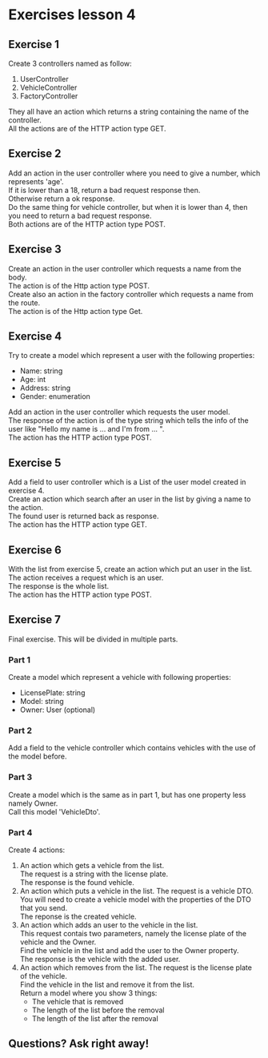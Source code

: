 # Exercises lesson 4

## Exercise 1
Create 3 controllers named as follow:<br/>
1. UserController
2. VehicleController
3. FactoryController

They all have an action which returns a string containing the name of the controller.<br/>
All the actions are of the HTTP action type GET.

## Exercise 2
Add an action in the user controller where you need to give a number, which represents 'age'.<br/>
If it is lower than a 18, return a bad request response then.<br/>
Otherwise return a ok response.<br/>
Do the same thing for vehicle controller, but when it is lower than 4, then you need to return a bad request response.<br/>
Both actions are of the HTTP action type POST.

## Exercise 3
Create an action in the user controller which requests a name from the body.<br/>
The action is of the Http action type POST.<br/>
Create also an action in the factory controller which requests a name from the route.<br/>
The action is of the Http action type Get.

## Exercise 4
Try to create a model which represent a user with the following properties:<br/>
- Name: string
- Age: int
- Address: string
- Gender: enumeration

Add an action in the user controller which requests the user model.<br/>
The response of the action is of the type string which tells the info of the user like "Hello my name is ... and I'm from ... ".<br/>
The action has the HTTP action type POST.

## Exercise 5
Add a field to user controller which is a List of the user model created in exercise 4.<br/>
Create an action which search after an user in the list by giving a name to the action.<br/>
The found user is returned back as response.<br/>
The action has the HTTP action type GET.

## Exercise 6
With the list from exercise 5, create an action which put an user in the list.<br/>
The action receives a request which is an user.<br/>
The response is the whole list.<br/>
The action has the HTTP action type POST.

## Exercise 7
Final exercise. This will be divided in multiple parts.

### Part 1
Create a model which represent a vehicle with following properties:<br/>
- LicensePlate: string
- Model: string
- Owner: User (optional)

### Part 2
Add a field to the vehicle controller which contains vehicles with the use of the model before.

### Part 3
Create a model which is the same as in part 1, but has one property less namely Owner.<br/>
Call this model 'VehicleDto'.

### Part 4
Create 4 actions:
1. An action which gets a vehicle from the list.<br/>
   The request is a string with the license plate.<br/>
   The response is the found vehicle.
2. An action which puts a vehicle in the list.
   The request is a vehicle DTO.<br/>
   You will need to create a vehicle model with the properties of the DTO that you send.<br/>
   The reponse is the created vehicle.
3. An action which adds an user to the vehicle in the list.<br/>
   This request contais two parameters, namely the license plate of the vehicle and the Owner.<br/>
   Find the vehicle in the list and add the user to the Owner property.<br/>
   The response is the vehicle with the added user.
4. An action which removes from the list.
   The request is the license plate of the vehicle.<br/>
   Find the vehicle in the list and remove it from the list.<br/>
   Return a model where you show 3 things:
   - The vehicle that is removed
   - The length of the list before the removal
   - The length of the list after the removal

## Questions? Ask right away!
